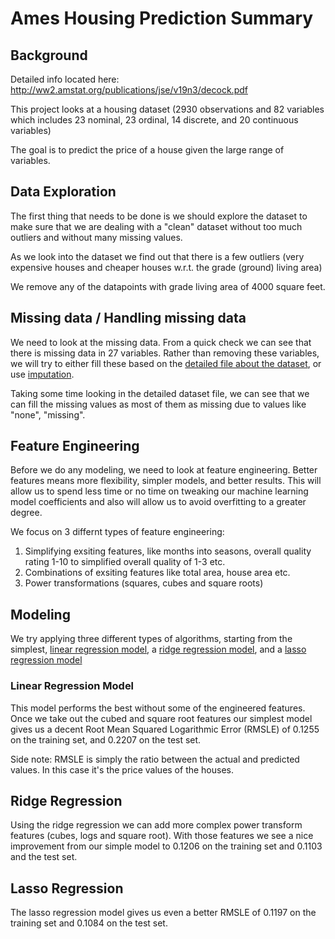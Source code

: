 # Ames Housing Prediction Summary

## Background

Detailed info located here: http://ww2.amstat.org/publications/jse/v19n3/decock.pdf

This project looks at a housing dataset (2930 observations and 82 variables which includes 23 nominal, 23 ordinal, 14 discrete, and 20 continuous variables)

The goal is to predict the price of a house given the large range of variables.

## Data Exploration

The first thing that needs to be done is we should explore the dataset to make sure that we are dealing with a "clean" dataset without too much outliers and without many missing values.

As we look into the dataset we find out that there is a few outliers (very expensive houses and cheaper houses w.r.t. the grade (ground) living area)

We remove any of the datapoints with grade living area of 4000 square feet.

## Missing data / Handling missing data

We need to look at the missing data. From a quick check we can see that there is missing data in 27 variables. Rather than removing these variables, we will try to either fill these based on the [detailed file about the dataset](https://github.com/jjaniuk/ames_housing_prediction/blob/master/AmesHousing.txt), or use [imputation](https://en.wikipedia.org/wiki/Imputation_(statistics)).

Taking some time looking in the detailed dataset file, we can see that we can fill the missing values as most of them as missing due to values like "none", "missing".

## Feature Engineering

Before we do any modeling, we need to look at feature engineering. Better features means more flexibility, simpler models, and better results. This will allow us to spend less time or no time on tweaking our machine learning model coefficients and also will allow us to avoid overfitting to a greater degree.

We focus on 3 differnt types of feature engineering:
1. Simplifying exsiting features, like months into seasons, overall quality rating 1-10 to simplified overall quality of 1-3 etc.
2. Combinations of exsiting features like total area, house area etc.
3. Power transformations (squares, cubes and square roots)

## Modeling

We try applying three different types of algorithms, starting from the simplest, [linear regression model](https://en.wikipedia.org/wiki/Linear_regression), a [ridge regression model](https://en.wikipedia.org/wiki/Tikhonov_regularization), and a [lasso regression model](https://en.wikipedia.org/wiki/Lasso_(statistics))

### Linear Regression Model
This model performs the best without some of the engineered features. Once we take out the cubed and square root features our simplest model gives us a decent Root Mean Squared Logarithmic Error (RMSLE) of 0.1255 on the training set,
and 0.2207 on the test set.

Side note: RMSLE is simply the ratio between the actual and predicted values. In this case it's the price values of the houses. 

## Ridge Regression
Using the ridge regression we can add more complex power transform features (cubes, logs and square root). With those features we see a nice improvement from our simple model to 0.1206 on the training set and 0.1103 and the test set.

## Lasso Regression
The lasso regression model gives us even a better RMSLE of 0.1197 on the training set and 0.1084 on the test set.